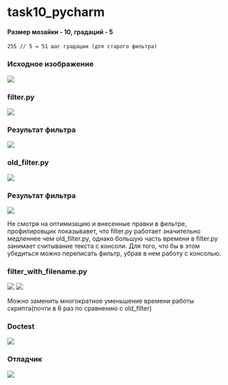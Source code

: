 # task10_pycharm
#### Размер мозайки - 10, градаций - 5 
`255 // 5 = 51 шаг градации (для старого фильтра)`
### Исходное изображение
![](img2.jpg)
### filter.py
![](screens/filter_prof.png)
### Результат фильтра
![](res_filter.jpg)
### old_filter.py
![](screens/old_filter_prof.png)
### Результат фильтра
![](res.jpg)

Не смотря на оптимизацию и внесенные правки в фильтре, профилировщик показывавет, что filter.py работает значительно 
медленнее чем old_filter.py, однако большую часть времени в filter.py занимает считывание текста с консоли. Для того, 
что бы в этом убедиться можно переписать фильтр, убрав в нем работу с консолью.

### filter_with_filename.py
![](screens/filter_filname_prof.png)
![](res_filter_filename.jpg)

Можно заменить многократное уменьшение времени работы скрипта(почти в 6 раз по сравнению с old_filter)

### Doctest
![](screens/doctestpng.png)

### Отладчик

![](screens/otladchik.png)



